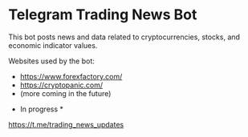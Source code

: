 # Telegram Trading News Bot
This bot posts news and data related to cryptocurrencies, stocks, and economic indicator values.

Websites used by the bot:
- https://www.forexfactory.com/
- https://cryptopanic.com/
- (more coming in the future)

* In progress * 

https://t.me/trading_news_updates
